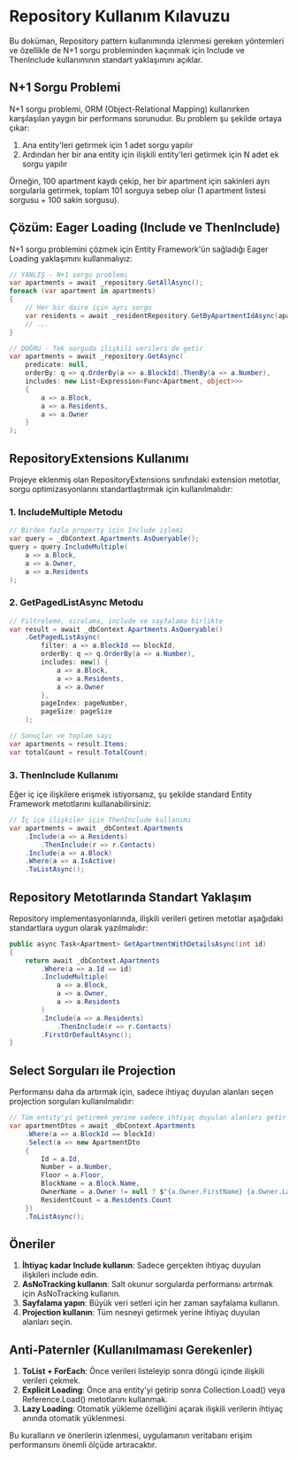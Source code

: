 # Repository Kullanım Kılavuzu

Bu doküman, Repository pattern kullanımında izlenmesi gereken yöntemleri ve özellikle de N+1 sorgu probleminden kaçınmak için Include ve ThenInclude kullanımının standart yaklaşımını açıklar.

## N+1 Sorgu Problemi

N+1 sorgu problemi, ORM (Object-Relational Mapping) kullanırken karşılaşılan yaygın bir performans sorunudur. Bu problem şu şekilde ortaya çıkar:

1. Ana entity'leri getirmek için 1 adet sorgu yapılır
2. Ardından her bir ana entity için ilişkili entity'leri getirmek için N adet ek sorgu yapılır

Örneğin, 100 apartment kaydı çekip, her bir apartment için sakinleri ayrı sorgularla getirmek, toplam 101 sorguya sebep olur (1 apartment listesi sorgusu + 100 sakin sorgusu).

## Çözüm: Eager Loading (Include ve ThenInclude)

N+1 sorgu problemini çözmek için Entity Framework'ün sağladığı Eager Loading yaklaşımını kullanmalıyız:

```csharp
// YANLIŞ - N+1 sorgu problemi
var apartments = await _repository.GetAllAsync();
foreach (var apartment in apartments)
{
    // Her bir daire için ayrı sorgu
    var residents = await _residentRepository.GetByApartmentIdAsync(apartment.Id);
    // ...
}

// DOĞRU - Tek sorguda ilişkili verileri de getir
var apartments = await _repository.GetAsync(
    predicate: null,
    orderBy: q => q.OrderBy(a => a.BlockId).ThenBy(a => a.Number),
    includes: new List<Expression<Func<Apartment, object>>>
    {
        a => a.Block,
        a => a.Residents,
        a => a.Owner
    }
);
```

## RepositoryExtensions Kullanımı

Projeye eklenmiş olan RepositoryExtensions sınıfındaki extension metotlar, sorgu optimizasyonlarını standartlaştırmak için kullanılmalıdır:

### 1. IncludeMultiple Metodu

```csharp
// Birden fazla property için Include işlemi
var query = _dbContext.Apartments.AsQueryable();
query = query.IncludeMultiple(
    a => a.Block,
    a => a.Owner,
    a => a.Residents
);
```

### 2. GetPagedListAsync Metodu

```csharp
// Filtreleme, sıralama, include ve sayfalama birlikte
var result = await _dbContext.Apartments.AsQueryable()
    .GetPagedListAsync(
        filter: a => a.BlockId == blockId,
        orderBy: q => q.OrderBy(a => a.Number),
        includes: new[] { 
            a => a.Block, 
            a => a.Residents, 
            a => a.Owner 
        },
        pageIndex: pageNumber,
        pageSize: pageSize
    );

// Sonuçlar ve toplam sayı
var apartments = result.Items;
var totalCount = result.TotalCount;
```

### 3. ThenInclude Kullanımı

Eğer iç içe ilişkilere erişmek istiyorsanız, şu şekilde standard Entity Framework metotlarını kullanabilirsiniz:

```csharp
// İç içe ilişkiler için ThenInclude kullanımı
var apartments = await _dbContext.Apartments
    .Include(a => a.Residents)
        .ThenInclude(r => r.Contacts)
    .Include(a => a.Block)
    .Where(a => a.IsActive)
    .ToListAsync();
```

## Repository Metotlarında Standart Yaklaşım

Repository implementasyonlarında, ilişkili verileri getiren metotlar aşağıdaki standartlara uygun olarak yazılmalıdır:

```csharp
public async Task<Apartment> GetApartmentWithDetailsAsync(int id)
{
    return await _dbContext.Apartments
        .Where(a => a.Id == id)
        .IncludeMultiple(
            a => a.Block,
            a => a.Owner,
            a => a.Residents
        )
        .Include(a => a.Residents)
            .ThenInclude(r => r.Contacts)
        .FirstOrDefaultAsync();
}
```

## Select Sorguları ile Projection

Performansı daha da artırmak için, sadece ihtiyaç duyulan alanları seçen projection sorguları kullanılmalıdır:

```csharp
// Tüm entity'yi getirmek yerine sadece ihtiyaç duyulan alanları getir
var apartmentDtos = await _dbContext.Apartments
    .Where(a => a.BlockId == blockId)
    .Select(a => new ApartmentDto
    {
        Id = a.Id,
        Number = a.Number,
        Floor = a.Floor,
        BlockName = a.Block.Name,
        OwnerName = a.Owner != null ? $"{a.Owner.FirstName} {a.Owner.LastName}" : "",
        ResidentCount = a.Residents.Count
    })
    .ToListAsync();
```

## Öneriler

1. **İhtiyaç kadar Include kullanın**: Sadece gerçekten ihtiyaç duyulan ilişkileri include edin.
2. **AsNoTracking kullanın**: Salt okunur sorgularda performansı artırmak için AsNoTracking kullanın.
3. **Sayfalama yapın**: Büyük veri setleri için her zaman sayfalama kullanın.
4. **Projection kullanın**: Tüm nesneyi getirmek yerine ihtiyaç duyulan alanları seçin.

## Anti-Paternler (Kullanılmaması Gerekenler)

1. **ToList + ForEach**: Önce verileri listeleyip sonra döngü içinde ilişkili verileri çekmek.
2. **Explicit Loading**: Önce ana entity'yi getirip sonra Collection.Load() veya Reference.Load() metotlarını kullanmak.
3. **Lazy Loading**: Otomatik yükleme özelliğini açarak ilişkili verilerin ihtiyaç anında otomatik yüklenmesi.

Bu kuralların ve önerilerin izlenmesi, uygulamanın veritabanı erişim performansını önemli ölçüde artıracaktır. 